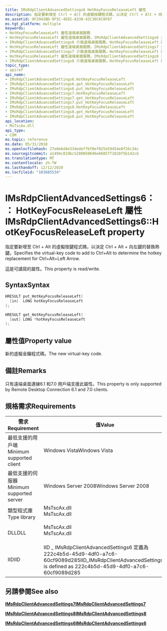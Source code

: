 ```yaml
---
title: IMsRdpClientAdvancedSettings6 HotKeyFocusReleaseLeft 屬性
description: 指定要新增至 Ctrl + Alt 的虛擬按鍵程式碼，以決定 Ctrl + Alt + 向左鍵的替換熱鍵。
ms.assetid: 9F2942BD-9F5C-4E02-A330-42C30C6C8F87
ms.tgt_platform: multiple
keywords:
- HotKeyFocusReleaseLeft 屬性遠端桌面服務
- HotKeyFocusReleaseLeft 屬性遠端桌面服務，IMsRdpClientAdvancedSettings6 介面
- IMsRdpClientAdvancedSettings6 介面遠端桌面服務，HotKeyFocusReleaseLeft 屬性
- HotKeyFocusReleaseLeft 屬性遠端桌面服務，IMsRdpClientAdvancedSettings7 介面
- IMsRdpClientAdvancedSettings7 介面遠端桌面服務，HotKeyFocusReleaseLeft 屬性
- HotKeyFocusReleaseLeft 屬性遠端桌面服務，IMsRdpClientAdvancedSettings8 介面
- IMsRdpClientAdvancedSettings8 介面遠端桌面服務，HotKeyFocusReleaseLeft 屬性
topic_type:
- apiref
api_name:
- IMsRdpClientAdvancedSettings6.HotKeyFocusReleaseLeft
- IMsRdpClientAdvancedSettings6.get_HotKeyFocusReleaseLeft
- IMsRdpClientAdvancedSettings6.put_HotKeyFocusReleaseLeft
- IMsRdpClientAdvancedSettings7.HotKeyFocusReleaseLeft
- IMsRdpClientAdvancedSettings7.get_HotKeyFocusReleaseLeft
- IMsRdpClientAdvancedSettings7.put_HotKeyFocusReleaseLeft
- IMsRdpClientAdvancedSettings8.HotKeyFocusReleaseLeft
- IMsRdpClientAdvancedSettings8.get_HotKeyFocusReleaseLeft
- IMsRdpClientAdvancedSettings8.put_HotKeyFocusReleaseLeft
api_location:
- MsTscAx.dll
api_type:
- COM
ms.topic: reference
ms.date: 05/31/2018
ms.openlocfilehash: 27e0e6d4e334edeffbf0ef025e59454e0f26c34c
ms.sourcegitcommit: a1494c819bc5200050696e66057f1020f5b142cb
ms.translationtype: MT
ms.contentlocale: zh-TW
ms.lasthandoff: 12/12/2020
ms.locfileid: "103685534"
---
```

# <a name="imsrdpclientadvancedsettings6hotkeyfocusreleaseleft-property"></a><span data-ttu-id="b1cd8-110">IMsRdpClientAdvancedSettings6：： HotKeyFocusReleaseLeft 屬性</span><span class="sxs-lookup"><span data-stu-id="b1cd8-110">IMsRdpClientAdvancedSettings6::HotKeyFocusReleaseLeft property</span></span>

<span data-ttu-id="b1cd8-111">指定要新增至 Ctrl + Alt 的虛擬按鍵程式碼，以決定 Ctrl + Alt + 向左鍵的替換熱鍵。</span><span class="sxs-lookup"><span data-stu-id="b1cd8-111">Specifies the virtual-key code to add to Ctrl+Alt to determine the hotkey replacement for Ctrl+Alt+Left Arrow.</span></span>

<span data-ttu-id="b1cd8-112">這是可讀寫的屬性。</span><span class="sxs-lookup"><span data-stu-id="b1cd8-112">This property is read/write.</span></span>

## <a name="syntax"></a><span data-ttu-id="b1cd8-113">Syntax</span><span class="sxs-lookup"><span data-stu-id="b1cd8-113">Syntax</span></span>


```C++
HRESULT put_HotKeyFocusReleaseLeft(
  [in]  LONG hotKeyFocusReleaseLeft
);

HRESULT get_HotKeyFocusReleaseLeft(
  [out] LONG *hotKeyFocusReleaseLeft
);
```



## <a name="property-value"></a><span data-ttu-id="b1cd8-114">屬性值</span><span class="sxs-lookup"><span data-stu-id="b1cd8-114">Property value</span></span>

<span data-ttu-id="b1cd8-115">新的虛擬金鑰程式碼。</span><span class="sxs-lookup"><span data-stu-id="b1cd8-115">The new virtual-key code.</span></span>

## <a name="remarks"></a><span data-ttu-id="b1cd8-116">備註</span><span class="sxs-lookup"><span data-stu-id="b1cd8-116">Remarks</span></span>

<span data-ttu-id="b1cd8-117">只有遠端桌面連線6.1 和7.0 用戶端支援此屬性。</span><span class="sxs-lookup"><span data-stu-id="b1cd8-117">This property is only supported by Remote Desktop Connection 6.1 and 7.0 clients.</span></span>

## <a name="requirements"></a><span data-ttu-id="b1cd8-118">規格需求</span><span class="sxs-lookup"><span data-stu-id="b1cd8-118">Requirements</span></span>



| <span data-ttu-id="b1cd8-119">需求</span><span class="sxs-lookup"><span data-stu-id="b1cd8-119">Requirement</span></span> | <span data-ttu-id="b1cd8-120">值</span><span class="sxs-lookup"><span data-stu-id="b1cd8-120">Value</span></span> |
|-------------------------------------|--------------------------------------------------------------------------------------------------|
| <span data-ttu-id="b1cd8-121">最低支援的用戶端</span><span class="sxs-lookup"><span data-stu-id="b1cd8-121">Minimum supported client</span></span><br/> | <span data-ttu-id="b1cd8-122">Windows Vista</span><span class="sxs-lookup"><span data-stu-id="b1cd8-122">Windows Vista</span></span><br/>                                                                         |
| <span data-ttu-id="b1cd8-123">最低支援的伺服器</span><span class="sxs-lookup"><span data-stu-id="b1cd8-123">Minimum supported server</span></span><br/> | <span data-ttu-id="b1cd8-124">Windows Server 2008</span><span class="sxs-lookup"><span data-stu-id="b1cd8-124">Windows Server 2008</span></span><br/>                                                                   |
| <span data-ttu-id="b1cd8-125">類型程式庫</span><span class="sxs-lookup"><span data-stu-id="b1cd8-125">Type library</span></span><br/>             | <dl> <span data-ttu-id="b1cd8-126"><dt>MsTscAx.dll</dt></span><span class="sxs-lookup"><span data-stu-id="b1cd8-126"><dt>MsTscAx.dll</dt></span></span> </dl>           |
| <span data-ttu-id="b1cd8-127">DLL</span><span class="sxs-lookup"><span data-stu-id="b1cd8-127">DLL</span></span><br/>                      | <dl> <span data-ttu-id="b1cd8-128"><dt>MsTscAx.dll</dt></span><span class="sxs-lookup"><span data-stu-id="b1cd8-128"><dt>MsTscAx.dll</dt></span></span> </dl>           |
| <span data-ttu-id="b1cd8-129">IID</span><span class="sxs-lookup"><span data-stu-id="b1cd8-129">IID</span></span><br/>                      | <span data-ttu-id="b1cd8-130">IID \_ IMsRdpClientAdvancedSettings6 定義為222c4b5d-45d9-4df0-a7c6-60cf9089d285</span><span class="sxs-lookup"><span data-stu-id="b1cd8-130">IID\_IMsRdpClientAdvancedSettings6 is defined as 222c4b5d-45d9-4df0-a7c6-60cf9089d285</span></span><br/> |



## <a name="see-also"></a><span data-ttu-id="b1cd8-131">另請參閱</span><span class="sxs-lookup"><span data-stu-id="b1cd8-131">See also</span></span>

<dl> <dt>

[<span data-ttu-id="b1cd8-132">**IMsRdpClientAdvancedSettings7**</span><span class="sxs-lookup"><span data-stu-id="b1cd8-132">**IMsRdpClientAdvancedSettings7**</span></span>](imsrdpclientadvancedsettings7.md)
</dt> <dt>

[<span data-ttu-id="b1cd8-133">**IMsRdpClientAdvancedSettings8**</span><span class="sxs-lookup"><span data-stu-id="b1cd8-133">**IMsRdpClientAdvancedSettings8**</span></span>](imsrdpclientadvancedsettings8.md)
</dt> <dt>

[<span data-ttu-id="b1cd8-134">**IMsRdpClientAdvancedSettings6**</span><span class="sxs-lookup"><span data-stu-id="b1cd8-134">**IMsRdpClientAdvancedSettings6**</span></span>](imsrdpclientadvancedsettings6.md)
</dt> </dl>

 

 





